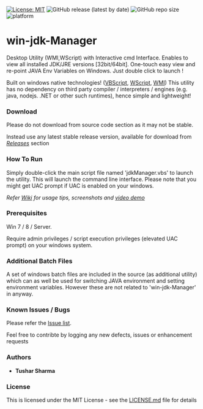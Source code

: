 [![License: MIT](https://img.shields.io/badge/License-MIT-yellow.svg)](https://opensource.org/licenses/MIT) 
![GitHub release (latest by date)](https://img.shields.io/github/v/release/testoxide/win-jdk-Manager)
![GitHub repo size](https://img.shields.io/github/repo-size/testoxide/win-jdk-Manager) ![platform](https://img.shields.io/badge/platform-win--32%20%7C%20win--64-lightgrey)

# win-jdk-Manager

Desktop Utility (WMI,WScript) with Interactive cmd Interface. Enables to view all  installed JDK/JRE versions [32bit/64bit]. One-touch easy view and re-point JAVA Env Variables on Windows. Just double click to launch !

Built on windows native technologies! ([VBScript](https://docs.microsoft.com/en-us/dotnet/visual-basic/language-reference/), [WScript](https://docs.microsoft.com/en-us/previous-versions/windows/it-pro/windows-server-2003/cc738350(v=ws.10)), [WMI](https://docs.microsoft.com/en-us/windows/desktop/wmisdk/using-wmi))
This utility has no dependency on third party compiler / interpreters / engines (e.g. java, nodejs. .NET or other such runtimes), hence simple and lightweight!

### Download

Please do not download from source code section as it may not be stable.

Instead use any latest stable release version, available for download from _[Releases](https://github.com/testoxide/win-jdk-Manager/releases)_ section

### How To Run

Simply double-click the main script file named 'jdkManager.vbs' to launch the utility. This will launch the command line interface.
Please note that you might get UAC prompt if UAC is enabled on your windows.

_Refer [Wiki](https://github.com/testoxide/win-jdk-Manager/wiki) for usage tips, screenshots and [video demo](https://github.com/testoxide/win-jdk-Manager/wiki/Video-Demo-&-Overview)_

### Prerequisites

Win 7 / 8 / Server.

Require admin privileges / script execution privileges (elevated UAC prompt) on your windows system.

### Additional Batch Files

A set of windows batch files are included in the source (as additional utility) which can as well be used for switching JAVA environment and setting environment variables. However these are not related to 'win-jdk-Manager' in anyway.

### Known Issues / Bugs

Please refer the [Issue list](https://github.com/testoxide/win-jdk-Manager/issues).

Feel free to contribte by logging any new defects, issues or enhancement requests

### Authors

* **Tushar Sharma**


### License

This is licensed under the MIT License - see the [LICENSE.md](https://github.com/testoxide/win-jdk-Manager/blob/master/LICENSE) file for details

